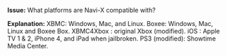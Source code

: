 **Issue:** What platforms are Navi-X compatible with?

**Explanation:** XBMC: Windows, Mac, and Linux. Boxee: Windows, Mac, Linux and Boxee Box. XBMC4Xbox : original Xbox (modified). iOS : Apple TV 1 & 2, iPhone 4, and iPad when jailbroken. PS3 (modified): Showtime Media Center.